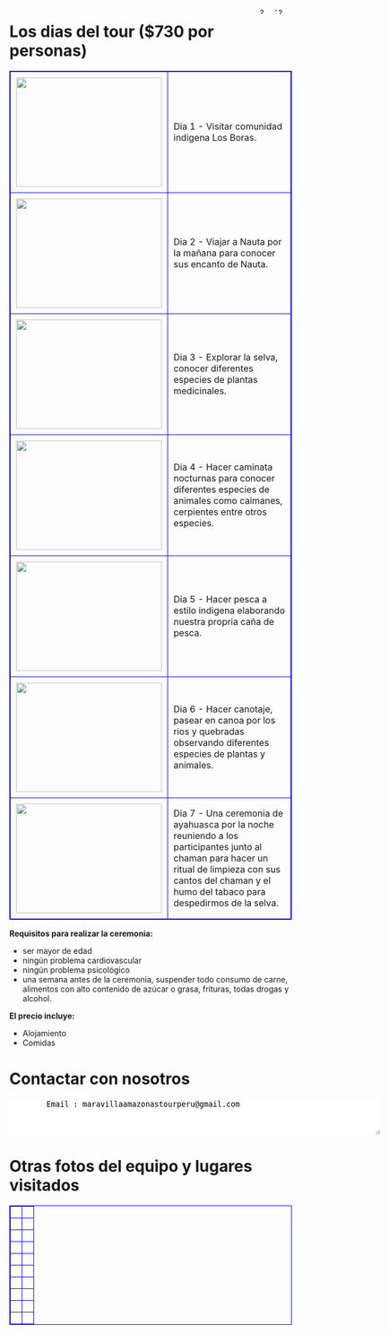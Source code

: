 
<style>  
table, th, td {  
  border: 1px solid blue;  
  border-collapse: collapse;  
}  
th, td {  
  padding: 10px;  
}  
</style>

<A HREF="index-fr"><IMG SRC="drapeau-fr-r.jpg" height="12" width="24" ALT="?" BORDER=0 ALIGN="right"></A>
<A HREF=""><IMG SRC="blanc.jpg" height="12" width="3" ALT="?" BORDER=0 ALIGN="right"></A>
<A HREF="index-en.html"><IMG SRC="Flag-En-1.jpg" height="12" width="24" ALT="?" BORDER=0 ALIGN="right"></A>


# Los dias del tour ($730 por personas)

<table border="1">  
<tr><td width="35%"><IMG SRC="photo_291%4014-03-2022_16-39-18-a.jpg" height="195" width="260" middle ALT="" BORDER=0></td><td width="65%">Dia 1 - Visitar comunidad indigena Los Boras.</td></tr>  
<tr><td><IMG SRC="photo_289%4014-03-2022_16-39-17_thumb.jpg" height="195" width="260" middle ALT="" BORDER=0></td><td>Dia 2 - Viajar a Nauta por la mañana para conocer sus encanto de Nauta.</td></tr>  
<tr><td><IMG SRC="Resize of IMG3_2212.JPG" height="195" width="260" middle ALT="" BORDER=0></td><td>Dia 3 - Explorar la selva, conocer diferentes especies de plantas medicinales.</td></tr>  
<tr><td><IMG SRC="Resize of IMG3_0541.JPG" height="195" width="260" middle ALT="" BORDER=0></td><td>Dia 4 - Hacer caminata nocturnas para conocer diferentes especies de animales como caimanes, cerpientes entre otros especies.</td></tr>  
<tr><td><IMG SRC="photo_285%4014-03-2022_16-39-09_thumb.jpg" height="195" width="260" middle ALT="" BORDER=0></td><td>Dia 5 - Hacer pesca a estilo indigena elaborando nuestra propria caña de pesca.</td></tr>  
<tr><td><IMG SRC="Resize of IMG3_2439.JPG" height="195" width="260" middle ALT="" BORDER=0></td><td>Dia 6 - Hacer canotaje, pasear en canoa por los rios y quebradas observando diferentes especies de plantas y animales.</td></tr> 
<tr><td><IMG SRC="Resize of IMG3_4650.JPG" height="195" width="260" middle ALT="" BORDER=0></td><td>Dia 7 - Una ceremonia de ayahuasca por la noche reuniendo a los participantes junto al chaman para hacer un ritual de limpieza con sus cantos del chaman y el humo del tabaco para despedirmos de la selva.</td></tr> 
</table>


<b>Requisitos para realizar la ceremonia:</b>

- ser mayor de edad
- ningún problema cardiovascular
- ningún problema psicológico
- una semana antes de la ceremonia, suspender todo consumo de carne, alimentos con alto contenido de azúcar o grasa, frituras, todas drogas y alcohol.
	
<b>El precio incluye:</b>

- Alojamiento
- Comidas
	
	
# Contactar con nosotros

<textarea STYLE="border-style: none;" cols=80 rows=4>
        Email : maravillaamazonastourperu@gmail.com

</textarea>
	
# Otras fotos del equipo y lugares visitados

<table border="1">  
<tr><td width="50%"><IMG SRC="photo_2022-09-04_01-12-29.jpg"  middle ALT="" BORDER=0></td><td width="50%"><IMG SRC="photo_2022-09-04_01-12-57.jpg"  middle ALT="" BORDER=0></td></tr>  
<tr><td width="50%"><IMG SRC="photo_2022-09-04_01-13-02.jpg" middle ALT="" BORDER=0></td><td width="50%"><IMG SRC="photo_2022-09-04_01-13-06.jpg" middle ALT="" BORDER=0></td></tr>  
<tr><td width="50%"><IMG SRC="photo_2022-09-04_01-13-12.jpg" middle ALT="" BORDER=0></td><td width="50%"><IMG SRC="photo_2022-09-04_01-13-16.jpg" middle ALT="" BORDER=0></td></tr>  
<tr><td width="50%"><IMG SRC="photo_2022-09-04_01-14-09.jpg" middle ALT="" BORDER=0></td><td width="50%"><IMG SRC="photo_2022-09-04_01-14-14.jpg" middle ALT="" BORDER=0></td></tr>  
<tr><td width="50%"><IMG SRC="photo_2022-09-04_01-14-20.jpg" middle ALT="" BORDER=0></td><td width="50%"><IMG SRC="photo_2022-09-04_01-14-24.jpg" middle ALT="" BORDER=0></td></tr>  
<tr><td width="50%"><IMG SRC="photo_2022-09-04_01-14-29.jpg" middle ALT="" BORDER=0></td><td width="50%"><IMG SRC="photo_2022-09-04_01-14-42.jpg" middle ALT="" BORDER=0></td></tr>  
<tr><td width="50%"><IMG SRC="photo_2022-09-04_01-14-47.jpg" middle ALT="" BORDER=0></td><td width="50%"><IMG SRC="photo_2022-09-04_01-14-51.jpg" middle ALT="" BORDER=0></td></tr>  
<tr><td width="50%"><IMG SRC="photo_2022-09-04_01-14-56.jpg" middle ALT="" BORDER=0></td><td width="50%"><IMG SRC="" middle ALT="" BORDER=0></td></tr>  
<tr><td width="50%"><IMG SRC="photo_2022-09-04_01-12-51.jpg" middle ALT="" BORDER=0></td><td width="50%"><IMG SRC="" middle ALT="" BORDER=0></td></tr>  
<tr><td width="50%"><IMG SRC="photo_2022-09-04_01-14-37.jpg" middle ALT="" BORDER=0></td><td width="50%"><IMG SRC="photo_2022-09-04_01-14-34.jpg" middle ALT="" BORDER=0></td></tr>  
</table>
